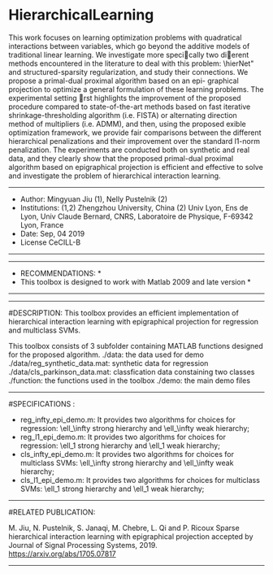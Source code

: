 # HierarchicalLearning

This work focuses on learning optimization problems with quadratical interactions
between variables, which go beyond the additive models of traditional linear learning.
We investigate more specically two dierent methods encountered in the literature to
deal with this problem: \hierNet" and structured-sparsity regularization, and study
their connections. We propose a primal-dual proximal algorithm based on an epi-
graphical projection to optimize a general formulation of these learning problems.
The experimental setting rst highlights the improvement of the proposed procedure
compared to state-of-the-art methods based on fast iterative shrinkage-thresholding
algorithm (i.e. FISTA) or alternating direction method of multipliers (i.e. ADMM),
and then, using the proposed 
exible optimization framework, we provide fair comparisons between the different hierarchical penalizations and their improvement over the
standard l1-norm penalization. The experiments are conducted both on synthetic and
real data, and they clearly show that the proposed primal-dual proximal algorithm
based on epigraphical projection is efficient and effective to solve and investigate the
problem of hierarchical interaction learning.

***************************************************************************
* Author: Mingyuan Jiu (1), Nelly Pustelnik (2)								  
* Institutions: 
 (1,2) Zhengzhou University, China
 (2) Univ Lyon, Ens de Lyon, Univ Claude Bernard, CNRS, Laboratoire de Physique, F-69342 Lyon, France 
* Date: Sep, 04 2019     	              									
* License CeCILL-B                                    								
***************************************************************************


*********************************************************
* RECOMMENDATIONS:                                   	*
* This toolbox is designed to work with Matlab 2009 and late version   *
*********************************************************

------------------------------------------------------------------------------------------------------------------------
#DESCRIPTION:
This toolbox provides an efficient implementation of hierarchical interaction learning with epigraphical projection for regression and multiclass SVMs.

This toolbox consists of 3 subfolder containing MATLAB functions designed for the proposed algorithm.
  ./data: the data used for demo
      ./data/reg_synthetic_data.mat: synthetic data for regression
      ./data/cls_parkinson_data.mat: classfication data constaining two classes
  ./function: the functions used in the toolbox
  ./demo: the main demo files

------------------------------------------------------------------------------------------------------------------------
#SPECIFICATIONS :

* reg_infty_epi_demo.m: It provides two algorithms for choices for regression: \ell_\infty strong hierarchy and \ell_\infty weak hierarchy;
* reg_l1_epi_demo.m: It provides two algorithms for choices for regression: \ell_1 strong hierarchy and \ell_1 weak hierarchy;
* cls_infty_epi_demo.m: It provides two algorithms for choices for multiclass SVMs: \ell_\infty strong hierarchy and \ell_\infty weak hierarchy;
* cls_l1_epi_demo.m: It provides two algorithms for choices for multiclass SVMs: \ell_1 strong hierarchy and \ell_1 weak hierarchy;

------------------------------------------------------------------------------------------------------------------------
#RELATED PUBLICATION:

M. Jiu, N. Pustelnik, S. Janaqi, M. Chebre, L. Qi and P. Ricoux
Sparse hierarchical interaction learning with epigraphical projection
accepted by Journal of Signal Processing Systems, 2019.
https://arxiv.org/abs/1705.07817

------------------------------------------------------------------------------------------------------------------------
